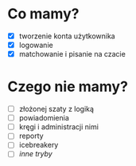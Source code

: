 # Co mamy?
- [x] tworzenie konta użytkownika
- [x] logowanie
- [x] matchowanie i pisanie na czacie

# Czego nie mamy?
- [ ] złożonej szaty z logiką
- [ ] powiadomienia
- [ ] kręgi i administracji nimi
- [ ] reporty
- [ ] icebreakery
- [ ] *inne tryby*